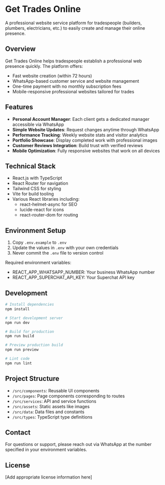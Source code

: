 # Get Trades Online

A professional website service platform for tradespeople (builders, plumbers, electricians, etc.) to easily create and manage their online presence.

## Overview

Get Trades Online helps tradespeople establish a professional web presence quickly. The platform offers:

- Fast website creation (within 72 hours)
- WhatsApp-based customer service and website management
- One-time payment with no monthly subscription fees
- Mobile-responsive professional websites tailored for trades

## Features

- **Personal Account Manager**: Each client gets a dedicated manager accessible via WhatsApp
- **Simple Website Updates**: Request changes anytime through WhatsApp
- **Performance Tracking**: Weekly website stats and visitor analytics
- **Portfolio Showcase**: Display completed work with professional images
- **Customer Reviews Integration**: Build trust with verified reviews
- **Mobile Optimization**: Fully responsive websites that work on all devices

## Technical Stack

- React.js with TypeScript
- React Router for navigation
- Tailwind CSS for styling
- Vite for build tooling
- Various React libraries including:
  - react-helmet-async for SEO
  - lucide-react for icons
  - react-router-dom for routing

## Environment Setup

1. Copy `.env.example` to `.env`
2. Update the values in `.env` with your own credentials
3. Never commit the `.env` file to version control

Required environment variables:
- REACT_APP_WHATSAPP_NUMBER: Your business WhatsApp number
- REACT_APP_SUPERCHAT_API_KEY: Your Superchat API key

## Development

```bash
# Install dependencies
npm install

# Start development server
npm run dev

# Build for production
npm run build

# Preview production build
npm run preview

# Lint code
npm run lint
```

## Project Structure

- `/src/components`: Reusable UI components
- `/src/pages`: Page components corresponding to routes
- `/src/services`: API and service functions
- `/src/assets`: Static assets like images
- `/src/data`: Data files and constants
- `/src/types`: TypeScript type definitions

## Contact

For questions or support, please reach out via WhatsApp at the number specified in your environment variables.

## License

[Add appropriate license information here]